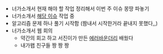 - 너가소개서 현재 해야 할 작업 정리해서 이번 주 이슈 몽땅 파놓기
- 너가소개서 [해당 이슈](https://github.com/Neogasogaeseo/Naega-Web/issues/222) 작업 중
- 알고리즘 문제 하나 풀기 시작함 (짬내서 시작한거라 끝내지 못했다,,)
- 너가소개서 웹 회의
  - 약간의 회고 하고 서진이가 만든 [에러바운더리](https://github.com/Neogasogaeseo/Naega-Web/pull/219) 배웠다
  - 내가왭 친구들 짱 짱 짱
